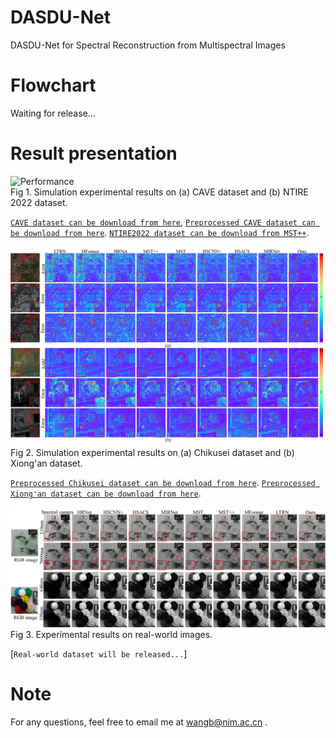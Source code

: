 # DASDU-Net
DASDU-Net for Spectral Reconstruction from Multispectral Images
# Flowchart
Waiting for release...
# Result presentation
![Performance](https://github.com/XWangBin/DASDU-Net/blob/main/IMGs/result1.png)  
Fig 1. Simulation experimental results on (a) CAVE dataset and (b) NTIRE 2022 dataset.

[`CAVE dataset can be download from here`](https://www1.cs.columbia.edu/CAVE/databases/multispectral/), 
 [`Preprocessed CAVE dataset can be download from here`](https://aistudio.baidu.com/aistudio/datasetdetail/147509).
 [`NTIRE2022 dataset can be download from MST++`](https://github.com/caiyuanhao1998/MST-plus-plus).

![Performance](https://github.com/XWangBin/DASDU-Net/blob/main/IMGs/result2.png)  
Fig 2. Simulation experimental results on (a) Chikusei dataset and (b) Xiong'an dataset.

[`Preprocessed Chikusei dataset can be download from here`](https://aistudio.baidu.com/aistudio/datasetdetail/262154).
 [`Preprocessed Xiong'an dataset can be download from here`](https://aistudio.baidu.com/aistudio/datasetdetail/277497).

![Performance](https://github.com/XWangBin/DASDU-Net/blob/main/IMGs/result3.png)  
Fig 3. Experimental results on real-world images.

[`Real-world dataset will be released...`]

# Note
For any questions, feel free to email me at wangb@nim.ac.cn  .

